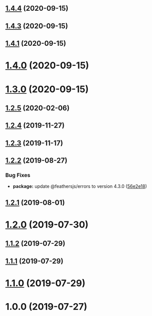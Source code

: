 ## [1.4.4](https://github.com/powerkernel/feathers-aws-sns/compare/v1.4.3...v1.4.4) (2020-09-15)



## [1.4.3](https://github.com/powerkernel/feathers-aws-sns/compare/v1.4.2...v1.4.3) (2020-09-15)



## [1.4.1](https://github.com/powerkernel/feathers-aws-sns/compare/v1.4.0...v1.4.1) (2020-09-15)



# [1.4.0](https://github.com/powerkernel/feathers-aws-sns/compare/v1.3.0...v1.4.0) (2020-09-15)



# [1.3.0](https://github.com/powerkernel/feathers-aws-sns/compare/1.2.5...v1.3.0) (2020-09-15)



## [1.2.5](https://github.com/powerkernel/feathers-aws-sns/compare/1.2.4...1.2.5) (2020-02-06)



## [1.2.4](https://github.com/powerkernel/feathers-aws-sns/compare/1.2.3...1.2.4) (2019-11-27)



## [1.2.3](https://github.com/powerkernel/feathers-aws-sns/compare/v1.2.2...1.2.3) (2019-11-17)



## [1.2.2](https://github.com/powerkernel/feathers-aws-sns/compare/v1.2.1...v1.2.2) (2019-08-27)


### Bug Fixes

* **package:** update @feathersjs/errors to version 4.3.0 ([56e2e18](https://github.com/powerkernel/feathers-aws-sns/commit/56e2e184b1aa8db50187cc8dc04a02baadb83fb6))



## [1.2.1](https://github.com/powerkernel/feathers-aws-sns/compare/v1.2.0...v1.2.1) (2019-08-01)



# [1.2.0](https://github.com/powerkernel/feathers-aws-sns/compare/v1.1.2...v1.2.0) (2019-07-30)



## [1.1.2](https://github.com/powerkernel/feathers-aws-sns/compare/v1.1.1...v1.1.2) (2019-07-29)



## [1.1.1](https://github.com/powerkernel/feathers-aws-sns/compare/v1.1.0...v1.1.1) (2019-07-29)



# [1.1.0](https://github.com/powerkernel/feathers-aws-sns/compare/v1.0.0...v1.1.0) (2019-07-29)



# 1.0.0 (2019-07-27)



